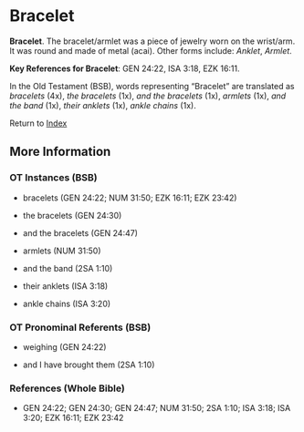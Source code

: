 # Bracelet
**Bracelet**. 
The bracelet/armlet was a piece of jewelry worn on the wrist/arm. It was round and made of metal (acai). 
Other forms include: 
*Anklet*, *Armlet*. 


**Key References for Bracelet**: 
GEN 24:22, ISA 3:18, EZK 16:11. 


In the Old Testament (BSB), words representing “Bracelet” are translated as 
*bracelets* (4x), *the bracelets* (1x), *and the bracelets* (1x), *armlets* (1x), *and the band* (1x), *their anklets* (1x), *ankle chains* (1x). 




Return to [Index](00-Index.md)

## More Information

### OT Instances (BSB)

* bracelets (GEN 24:22; NUM 31:50; EZK 16:11; EZK 23:42)

* the bracelets (GEN 24:30)

* and the bracelets (GEN 24:47)

* armlets (NUM 31:50)

* and the band (2SA 1:10)

* their anklets (ISA 3:18)

* ankle chains (ISA 3:20)



### OT Pronominal Referents (BSB)

* weighing (GEN 24:22)

* and I have brought them (2SA 1:10)



### References (Whole Bible)

* GEN 24:22; GEN 24:30; GEN 24:47; NUM 31:50; 2SA 1:10; ISA 3:18; ISA 3:20; EZK 16:11; EZK 23:42



